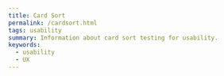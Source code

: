 ```yaml
---
title: Card Sort
permalink: /cardsort.html
tags: usability 
summary: Information about card sort testing for usability.
keywords: 
  - usability 
  - UX
---
```


